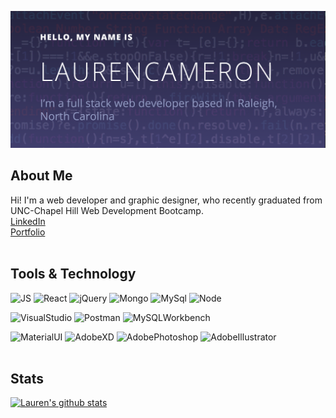 [![Header](https://github.com/lolo-bc/lolo-bc/blob/master/github%20header-01.png?raw=true)](laurenHeader)
 
 
## About Me
Hi! I'm a web developer and graphic designer, who recently graduated from UNC-Chapel Hill Web Development Bootcamp.
<br>
<a href="https://www.linkedin.com/in/laurencam/">LinkedIn</a> 
<br>
<a href="https://loloportfoliolo.herokuapp.com/">Portfolio</a>
<br>
<br>

## Tools & Technology

![JS](https://img.shields.io/badge/Code-JavaScript-informational?style=for-the-badge&logo=javascript&appveyor&logoColor=white&color=9cf)
![React](https://img.shields.io/badge/Code-React-informational?style=for-the-badge&logo=React&appveyor&logoColor=white&color=9cf)
![jQuery](https://img.shields.io/badge/Code-jQuery-informational?style=for-the-badge&logo=jQuery&appveyor&logoColor=white&color=9cf)
![Mongo](https://img.shields.io/badge/Code-MongoDB-informational?style=for-the-badge&logo=mongodb&appveyor&logoColor=white&color=9cf)
![MySql](https://img.shields.io/badge/Code-MySql-informational?style=for-the-badge&logo=MySql&appveyor&logoColor=white&color=9cf)
![Node](https://img.shields.io/badge/Code-Nodejs-informational?style=for-the-badge&logo=Node.js&appveyor&logoColor=white&color=9cf)

![VisualStudio](https://img.shields.io/badge/Tool-VisualStudio-informational?style=for-the-badge&logo=Visual-Studio&appveyor&logoColor=white&color=9cf)
![Postman](https://img.shields.io/badge/Tool-Postman-informational?style=for-the-badge&logo=Postman&appveyor&logoColor=white&color=9cf)
![MySQLWorkbench](https://img.shields.io/badge/Tool-MySQLWorkbench-informational?style=for-the-badge&logo=MySQLWorkbench&appveyor&logoColor=white&color=9cf)

![MaterialUI](https://img.shields.io/badge/Design-MaterialUI-informational?style=for-the-badge&logo=Material-UI&appveyor&logoColor=white&color=9cf)
![AdobeXD](https://img.shields.io/badge/Design-AdobeXD-informational?style=for-the-badge&logo=Adobe-XD&appveyor&logoColor=white&color=9cf)
![AdobePhotoshop](https://img.shields.io/badge/Design-AdobePhotoshop-informational?style=for-the-badge&logo=Adobe-Photoshop&appveyor&logoColor=white&color=9cf)
![AdobeIllustrator](https://img.shields.io/badge/Design-AdobeIllustrator-informational?style=for-the-badge&logo=Adobe-Illustrator&appveyor&logoColor=white&color=9cf)
<br>
<br>

## Stats

[![Lauren's github stats](https://github-readme-stats.vercel.app/api?username=lolo-bc&theme=tokyonight&show_icons=true)](https://github.com/lolo-bc/github-readme-stats)

<!--
**lolo-bc/lolo-bc** is a ✨ _special_ ✨ repository because its `README.md` (this file) appears on your GitHub profile.
[![Lauren's github stats](https://github-readme-stats.vercel.app/api/top-langs/?username=lolo-bc&theme=buefy&show_icons=true)](https://github.com/lolo-bc/github-readme-stats)-------- 



Here are some ideas to get you started:

- 🔭 I’m currently working on ...
- 🌱 I’m currently learning ...
- 👯 I’m looking to collaborate on ...
- 🤔 I’m looking for help with ...
- 💬 Ask me about ...
- 📫 How to reach me: ...
- 😄 Pronouns: ...
- ⚡ Fun fact: ...
-->
